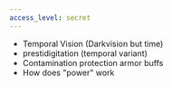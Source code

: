 ```yaml
---
access_level: secret
---
```


- Temporal Vision (Darkvision but time)
- prestidigitation (temporal variant)
- Contamination protection armor buffs
- How does "power" work